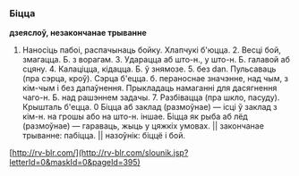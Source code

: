 ### Біцца
**дзеяслоў, незакончанае трыванне**

1. Наносіць пабоі, распачынаць бойку. Хлапчукі б'юцца. 2. Весці бой, змагацца. Б. з ворагам. 3. Ударацца аб што-н., у што-н. Б. галавой аб сцяну. 4. Калаціцца, кідацца. Б. ў знямозе. 5. без dаn. Пульсаваць (пра сэрца, кроў). Сэрца б'ецца. б. пераноснае значэнне, над чым, з кім-чым і без дапаўнення. Прыкладаць намаганні для дасягнення чаго-н. Б. над рашэннем задачы. 7. Разбівацца (пра шкло, пасуду). Крышталь б'ецца. 0 Біцца аб заклад (размоўнае) — ісці ў заклад з кім-н. на грошы або на што-н. іншае. Біцца як рыба аб лёд (размоўнае) — гараваць, жыць у цяжкіх умовах. || закончанае трыванне: пабіцца. || назоўнік: біццё і бой.

<a rel="author">[http://rv-blr.com/](http://rv-blr.com/slounik.jsp?letterId=0&maskId=0&pageId=395)</a>
